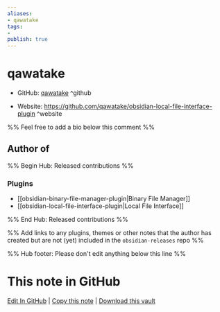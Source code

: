 ```yaml
---
aliases:
- qawatake
tags:
- 
publish: true
---
```


# qawatake

- GitHub: [qawatake](https://github.com/qawatake/) ^github
<!-- - Discord: `@` ^discord-->
- Website: <https://github.com/qawatake/obsidian-local-file-interface-plugin> ^website
<!-- - [[Publish sites|Publish site]]: ^publish-->

%% Feel free to add a bio below this comment %%


## Author of

%% Begin Hub: Released contributions %%
### Plugins
- [[obsidian-binary-file-manager-plugin|Binary File Manager]]
- [[obsidian-local-file-interface-plugin|Local File Interface]]

%% End Hub: Released contributions %%

%% Add links to any plugins, themes or other notes that the author has created but are not (yet) included in the `obsidian-releases` repo %%

<!--
### Unlisted plugins
-->

<!--
### Others
-->

<!--
## Sponsor this author

- [[GitHub sponsors]]: [Sponsor @qawatake on GitHub Sponsors](https://github.com/sponsors/qawatake) ^github-sponsor
- [[Buy me a coffee]]: ^buy-me-a-coffee
- [[PayPal]]: ^paypal
- [[Patreon]]: ^patreon

-->

<!--
## Follow this author

- [[YouTube Channels|On YouTube]]: ^youtube
- Twitter: ^twitter
- ...
-->

%% Hub footer: Please don't edit anything below this line %%

# This note in GitHub

<span class="git-footer">[Edit In GitHub](https://github.dev/obsidian-community/obsidian-hub/blob/main/01%20-%20Community/People/qawatake.md "git-hub-edit-note") | [Copy this note](https://raw.githubusercontent.com/obsidian-community/obsidian-hub/main/01%20-%20Community/People/qawatake.md "git-hub-copy-note") | [Download this vault](https://github.com/obsidian-community/obsidian-hub/archive/refs/heads/main.zip "git-hub-download-vault") </span>
